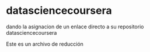 # datasciencecoursera
 dando la asignacion de un enlace directo a su repositorio datasciencecoursera

Este es un archivo de reducción
